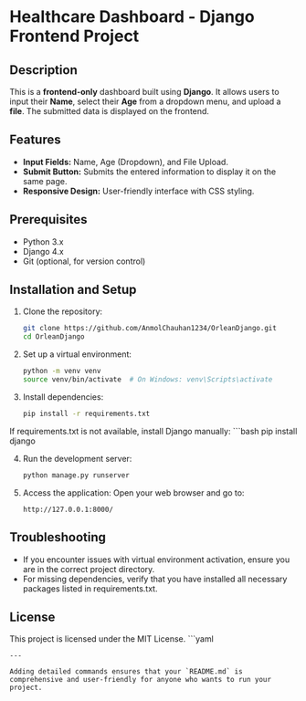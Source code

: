 # Healthcare Dashboard - Django Frontend Project

## Description
This is a **frontend-only** dashboard built using **Django**. It allows users to input their **Name**, select their **Age** from a dropdown menu, and upload a **file**. The submitted data is displayed on the frontend.

## Features
- **Input Fields:** Name, Age (Dropdown), and File Upload.
- **Submit Button:** Submits the entered information to display it on the same page.
- **Responsive Design:** User-friendly interface with CSS styling.

## Prerequisites
- Python 3.x
- Django 4.x
- Git (optional, for version control)

## Installation and Setup
1. Clone the repository:
   ```bash
   git clone https://github.com/AnmolChauhan1234/OrleanDjango.git
   cd OrleanDjango

2. Set up a virtual environment:
    ```bash
    python -m venv venv
    source venv/bin/activate  # On Windows: venv\Scripts\activate

3. Install dependencies:
    ```bash
    pip install -r requirements.txt

If requirements.txt is not available, install Django manually:
    ```bash
    pip install django

4. Run the development server:
    ```bash
    python manage.py runserver

5. Access the application: Open your web browser and go to:
    ```arduino
    http://127.0.0.1:8000/

## Troubleshooting
- If you encounter issues with virtual environment activation, ensure you are in the correct project directory.
- For missing dependencies, verify that you have installed all necessary packages listed in requirements.txt.

## License
This project is licensed under the MIT License.
    ```yaml

    ---

    Adding detailed commands ensures that your `README.md` is comprehensive and user-friendly for anyone who wants to run your project.





